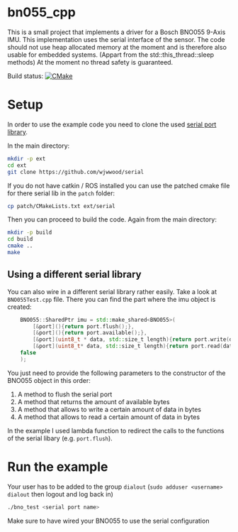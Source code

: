# bn055_cpp

This is a small project that implements a driver for a Bosch BNO055 9-Axis IMU. This implementation uses the serial interface of the sensor. The code should not use heap allocated memory at the moment and is therefore also usable for embedded systems. (Appart from the std::this_thread::sleep methods)
At the moment no thread safety is guaranteed.

Build status:
[![CMake](https://github.com/firesurfer/bno055_cpp/actions/workflows/cmake.yml/badge.svg)](https://github.com/firesurfer/bno055_cpp/actions/workflows/cmake.yml)

# Setup

In order to use the example code you need to clone the used [serial port library](https://github.com/wjwwood/serial). 

In the main directory:

```bash
mkdir -p ext
cd ext
git clone https://github.com/wjwwood/serial
```

If you do not have catkin / ROS installed you can use the patched cmake file for there serial lib in the `patch` folder:

```bash
cp patch/CMakeLists.txt ext/serial
```


Then you can proceed to build the code. 
Again from the main directory:

```bash
mkdir -p build
cd build
cmake ..
make
```

## Using a different serial library

You can also wire in a different serial library rather easily. 
Take a look at `BNO055Test.cpp` file.
There you can find the part where the imu object is created:

```c++
    BNO055::SharedPtr imu = std::make_shared<BNO055>(
        [&port](){return port.flush();},
        [&port](){return port.available();},
        [&port](uint8_t * data, std::size_t length){return port.write(data,length);},
        [&port](uint8_t* data, std::size_t length){return port.read(data,length);},
    false
    );
```

You just need to provide the following parameters to the constructor of the BNO055 object in this order:

1. A method to flush the serial port
2. A method that returns the amount of available bytes
3. A method that allows to write a certain amount of data in bytes
4. A method that allows to read a certain amount of data in bytes 

In the example I used lambda function to redirect the calls to the functions of the serial libary (e.g. `port.flush`).

# Run the example

Your user has to be added to the group `dialout` (`sudo adduser <username> dialout` then logout and log back in)

```bash
./bno_test <serial port name>
```

Make sure to have wired your BNO055 to use the serial configuration



